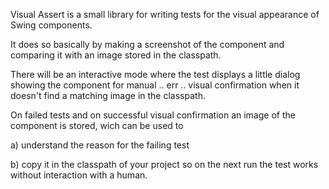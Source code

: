 Visual Assert is a small library for writing tests for the visual appearance of Swing components.

It does so basically by making a screenshot of the component and comparing it with an image stored in the classpath. 

There will be an interactive mode where the test displays a little dialog showing the component for manual .. err .. visual confirmation when it doesn't find a matching image in the classpath. 

On failed tests and on successful visual confirmation an image of the component is stored, wich can be used to 

a) understand the reason for the failing test

b) copy it in the classpath of your project so on the next run the test works without interaction with a human.